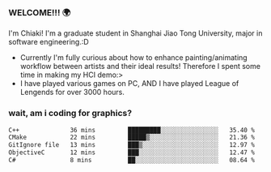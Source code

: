 ### WELCOME!!! 🌍

I'm Chiaki! I'm a graduate student in Shanghai Jiao Tong University, major in software engineering.:D

-  Currently I'm fully curious about how to enhance painting/animating workflow between artists and their ideal results! Therefore I spent some time in making my HCI demo:>
-  I have played various games on PC, AND I have played League of Lengends for over 3000 hours.


### wait, am i coding for graphics?
<!--START_SECTION:waka-->

```txt
C++              36 mins         █████████░░░░░░░░░░░░░░░░   35.40 %
CMake            22 mins         █████▒░░░░░░░░░░░░░░░░░░░   21.36 %
GitIgnore file   13 mins         ███▒░░░░░░░░░░░░░░░░░░░░░   12.97 %
ObjectiveC       12 mins         ███░░░░░░░░░░░░░░░░░░░░░░   12.47 %
C#               8 mins          ██░░░░░░░░░░░░░░░░░░░░░░░   08.64 %
```

<!--END_SECTION:waka-->

<!--
**Chiaki-meow/Chiaki-meow** is a ✨ _special_ ✨ repository because its `README.md` (this file) appears on your GitHub profile.

Here are some ideas to get you started:

- 🔭 I’m currently working on ...
- 🌱 I’m currently learning ...
- 👯 I’m looking to collaborate on ...
- 🤔 I’m looking for help with ...
- 💬 Ask me about ...
- 📫 How to reach me: ...
- 😄 Pronouns: ...
- ⚡ Fun fact: ...
-->
